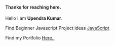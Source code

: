 #### Thanks for reaching here.

Hello I am <strong>Upendra Kumar</strong>. 

Find Beginner Javascript Project ideas [JavaScript](https://100-jsprojects.netlify.app/)

Find my Portfolio [Here..](https://kupendra.netlify.app)

<!---
Kr-Upendra/Kr-Upendra is a ✨ special ✨ repository because its `README.md` (this file) appears on your GitHub profile.
You can click the Preview link to take a look at your changes.
--->
